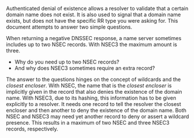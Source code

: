 Authenticated denial of existence allows a resolver to
validate that a certain domain name does not exist.
It is also used to signal that a domain
name exists, but does not have the specific RR type you were asking for.
This document attempts to answer two simple questions.

 When returning a negative DNSSEC response, a name server sometimes
includes up to two NSEC records. With NSEC3 the maximum amount is three.
 
* Why do you need up to two NSEC records?
* And why does NSEC3 sometimes require an extra record?

The answer to the questions hinges on the concept of wildcards and the *closest encloser*.
With NSEC, the name that is the *closest encloser* is implicitly given
in the record that also denies the existence of the domain name.  With NSEC3, due
to its hashing, this information has to be given explicitly to a resolver.  It
needs one record to tell the resolver the closest encloser and then another to
deny the existence of the domain name.  Both NSEC and NSEC3 may need yet another
record to deny or assert a wildcard presence.
This results in a maximum of two NSEC and three NSEC3 records, respectively.

